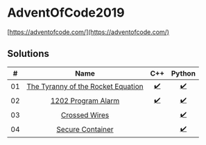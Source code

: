 # AdventOfCode2019

[https://adventofcode.com/](https://adventofcode.com/)

## Solutions

| #  | Name                                                          | C++                               | Python                               |
|:--:|:-------------------------------------------------------------:|:---------------------------------:|:------------------------------------:|
| 01 | [The Tyranny of the Rocket Equation](./day01)                 | [:heavy_check_mark:](./day01/cpp) | [:heavy_check_mark:](./day01/python) |
| 02 | [1202 Program Alarm](./day02)                                 | [:heavy_check_mark:](./day02/cpp) | [:heavy_check_mark:](./day02/python) |
| 03 | [Crossed Wires](./day03)                                      |  | [:heavy_check_mark:](./day03/python) |
| 04 | [Secure Container](./day04)                                   |  | [:heavy_check_mark:](./day04/python) |
